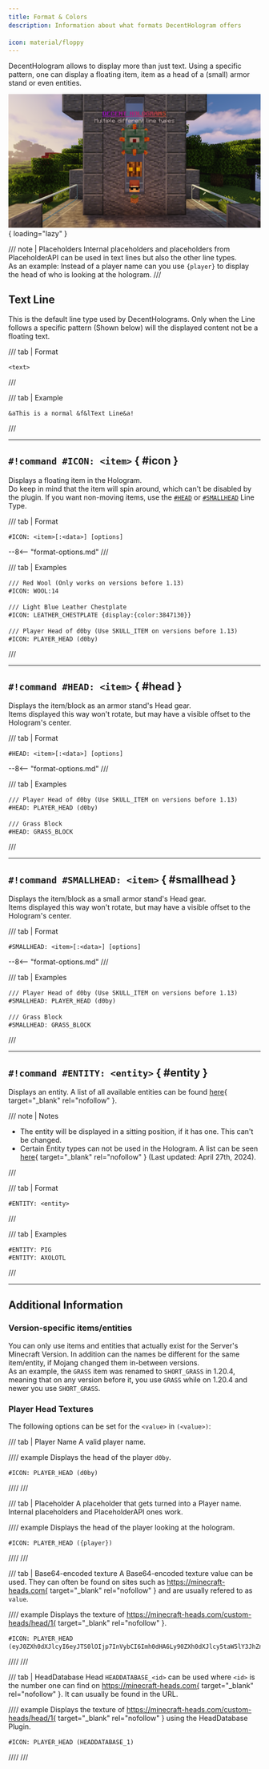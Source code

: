 ```yaml
---
title: Format & Colors
description: Information about what formats DecentHologram offers

icon: material/floppy
---
```


DecentHologram allows to display more than just text. Using a specific pattern, one can display a floating item, item as a head of a (small) armor stand or even entities.

![example](../../assets/images/format/line-types.png){ loading="lazy" }

/// note | Placeholders
Internal placeholders and placeholders from PlaceholderAPI can be used in text lines but also the other line types.  
As an example: Instead of a player name can you use `{player}` to display the head of who is looking at the hologram.
///

## Text Line

This is the default line type used by DecentHolograms. Only when the Line follows a specific pattern (Shown below) will the displayed content not be a floating text.

/// tab | Format
```command
<text>
```
///

/// tab | Example
```command
&aThis is a normal &f&lText Line&a!
```
///

----

## `#!command #ICON: <item>` { #icon }

Displays a floating item in the Hologram.  
Do keep in mind that the item will spin around, which can't be disabled by the plugin. If you want non-moving items, use the [`#HEAD`](#head) or [`#SMALLHEAD`](#smallhead) Line Type.

/// tab | Format
```command
#ICON: <item>[:<data>] [options]
```

--8<-- "format-options.md"
///

/// tab | Examples
```
/// Red Wool (Only works on versions before 1.13)
#ICON: WOOL:14

/// Light Blue Leather Chestplate
#ICON: LEATHER_CHESTPLATE {display:{color:3847130}}

/// Player Head of d0by (Use SKULL_ITEM on versions before 1.13)
#ICON: PLAYER_HEAD (d0by)
```
///

----

## `#!command #HEAD: <item>` { #head }

Displays the item/block as an armor stand's Head gear.  
Items displayed this way won't rotate, but may have a visible offset to the Hologram's center.

/// tab | Format
```command
#HEAD: <item>[:<data>] [options]
```

--8<-- "format-options.md"
///

/// tab | Examples
```
/// Player Head of d0by (Use SKULL_ITEM on versions before 1.13)
#HEAD: PLAYER_HEAD (d0by)

/// Grass Block
#HEAD: GRASS_BLOCK
```
///

----

## `#!command #SMALLHEAD: <item>` { #smallhead }

Displays the item/block as a small armor stand's Head gear.  
Items displayed this way won't rotate, but may have a visible offset to the Hologram's center.

/// tab | Format
```command
#SMALLHEAD: <item>[:<data>] [options]
```

--8<-- "format-options.md"
///

/// tab | Examples
```
/// Player Head of d0by (Use SKULL_ITEM on versions before 1.13)
#SMALLHEAD: PLAYER_HEAD (d0by)

/// Grass Block
#SMALLHEAD: GRASS_BLOCK
```
///

----

## `#!command #ENTITY: <entity>` { #entity }

Displays an entity. A list of all available entities can be found [here][entities]{ target="_blank" rel="nofollow" }.

/// note | Notes
- The entity will be displayed in a sitting position, if it has one. This can't be changed.
- Certain Entity types can not be used in the Hologram. A list can be seen [here][blacklist]{ target="_blank" rel="nofollow" } (Last updated: April 27th, 2024).

[entities]: https://hub.spigotmc.org/javadocs/bukkit/org/bukkit/entity/EntityType.html
[blacklist]: https://github.com/DecentSoftware-eu/DecentHolograms/blob/f28df4373f4d56e17eb33005885222f726ac1350/src/main/java/eu/decentsoftware/holograms/api/utils/entity/DecentEntityType.java#L21-L51
///

/// tab | Format
```command
#ENTITY: <entity>
```
///

/// tab | Examples
```
#ENTITY: PIG
#ENTITY: AXOLOTL
```
///

----

## Additional Information

### Version-specific items/entities

You can only use items and entities that actually exist for the Server's Minecraft Version. In addition can the names be different for the same item/entity, if Mojang changed them in-between versions.  
As an example, the `GRASS` item was renamed to `SHORT_GRASS` in 1.20.4, meaning that on any version before it, you use `GRASS` while on 1.20.4 and newer you use `SHORT_GRASS`.

### Player Head Textures

The following options can be set for the `<value>` in `(<value>)`:

/// tab | Player Name
A valid player name.

//// example
Displays the head of the player `d0by`.

```
#ICON: PLAYER_HEAD (d0by)
```
////
///

/// tab | Placeholder
A placeholder that gets turned into a Player name. Internal placeholders and PlaceholderAPI ones work.

//// example
Displays the head of the player looking at the hologram.

```
#ICON: PLAYER_HEAD ({player})
```
////
///

/// tab | Base64-encoded texture
A Base64-encoded texture value can be used. They can often be found on sites such as https://minecraft-heads.com{ target="_blank" rel="nofollow" } and are usually refered to as `value`.

//// example
Displays the texture of https://minecraft-heads.com/custom-heads/head/1{ target="_blank" rel="nofollow" }.
 
```
#ICON: PLAYER_HEAD (eyJ0ZXh0dXJlcyI6eyJTS0lOIjp7InVybCI6Imh0dHA6Ly90ZXh0dXJlcy5taW5lY3JhZnQubmV0L3RleHR1cmUvOTYzNmRlZTgwNmJhNDdhMmM0MGU5NWI1N2ExMmYzN2RlNmMyZTY3N2YyMTYwMTMyYTA3ZTI0ZWVmZmE2In19fQ==)
```
////
///

/// tab | HeadDatabase Head
`HEADDATABASE_<id>` can be used where `<id>` is the number one can find on https://minecraft-heads.com{ target="_blank" rel="nofollow" }. It can usually be found in the URL.

//// example
Displays the texture of https://minecraft-heads.com/custom-heads/head/1{ target="_blank" rel="nofollow" } using the HeadDatabase Plugin.

```
#ICON: PLAYER_HEAD (HEADDATABASE_1)
```
////
///
